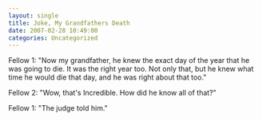 ```yaml
---
layout: single
title: Joke, My Grandfathers Death
date: 2007-02-28 10:49:00
categories: Uncategorized
---
```

Fellow 1: "Now my grandfather, he knew the exact day of the year that he was going to die. It was the right year too. Not only that, but he knew what time he would die that day, and he was right about that too."

Fellow 2: "Wow, that's Incredible. How did he know all of that?"

Fellow 1: "The judge told him."
